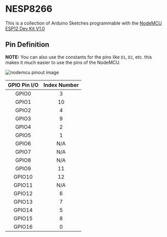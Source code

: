 # NESP8266

This is a collection of Arduino Sketches programmable with the [NodeMCU ESP12 Dev Kit V1.0](https://github.com/esp8266/Arduino)

## Pin Definition

__NOTE:__ You can also use the constants for the pins like `D1`, `D2`, etc. this makes it much easier to use the pins of the NodeMCU.

![nodemcu pinout image](https://pradeepsinghblog.files.wordpress.com/2016/04/nodemcu_pins.png?w=616 "nodemcu pinout image")


| GPIO Pin  I/O  | Index Number     |
|:--------------:|:----------------:|
| GPIO0          | 3                |
| GPIO1          | 10               |
| GPIO2          | 4                |
| GPIO3          | 9                |
| GPIO4          | 2                |
| GPIO5          | 1                |
| GPIO6          | N/A              |
| GPIO7          | N/A              |
| GPIO8          | N/A              |
| GPIO9          | 11               |
| GPIO10         | 12               |
| GPIO11         | N/A              |
| GPIO12         | 6                |
| GPIO13         | 7                |
| GPIO14         | 5                |
| GPIO15         | 8                |
| GPIO16         | 0                |
